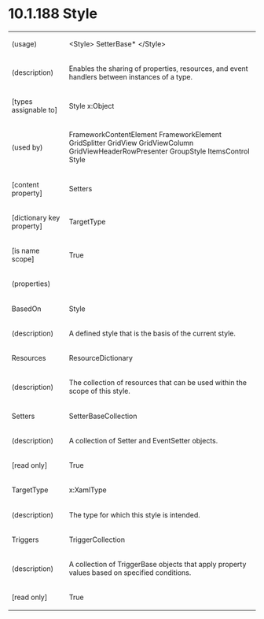 <html dir="LTR" xmlns:mshelp="http://msdn.microsoft.com/mshelp" xmlns:ddue="http://ddue.schemas.microsoft.com/authoring/2003/5" xmlns:xlink="http://www.w3.org/1999/xlink" xmlns:tool="http://www.microsoft.com/tooltip"><body><input type="hidden" id="userDataCache" class="userDataStyle"><input type="hidden" id="hiddenScrollOffset"><img id="dropDownImage" style="display:none; height:0; width:0;" src="../local/drpdown.gif"><img id="dropDownHoverImage" style="display:none; height:0; width:0;" src="../local/drpdown_orange.gif"><img id="collapseImage" style="display:none; height:0; width:0;" src="../local/collapse.gif"><img id="expandImage" style="display:none; height:0; width:0;" src="../local/exp.gif"><img id="collapseAllImage" style="display:none; height:0; width:0;" src="../local/collall.gif"><img id="expandAllImage" style="display:none; height:0; width:0;" src="../local/expall.gif"><img id="copyImage" style="display:none; height:0; width:0;" src="../local/copycode.gif"><img id="copyHoverImage" style="display:none; height:0; width:0;" src="../local/copycodeHighlight.gif"><div id="header"><h1 class="heading">10.1.188 Style</h1></div><div id="mainSection"><div id="mainBody"><div id="allHistory" class="saveHistory" onsave="saveAll()" onload="loadAll()"></div>
			<div id="sectionSection0" class="section" name="collapseableSection"><content xmlns="http://ddue.schemas.microsoft.com/authoring/2003/5" xmlns:wsd="http://wsdev.schemas.microsoft.com/authoring/2008/2" xmlns:msxsl="urn:schemas-microsoft-com:xslt" xmlns:script="urn:script" xmlns:build="urn:build">
				</content></div><div id="sectionSection1" class="section" name="collapseableSection"><content xmlns="http://ddue.schemas.microsoft.com/authoring/2003/5" xmlns:wsd="http://wsdev.schemas.microsoft.com/authoring/2008/2" xmlns:msxsl="urn:schemas-microsoft-com:xslt" xmlns:script="urn:script" xmlns:build="urn:build">
					<p xmlns=""><b></b></p><table class="ProtocolAuthoredTable" xmlns=""><tr>
								<td>
									<p>(usage)</p>
								</td>
								<td>
									<p>&lt;Style&gt; SetterBase* &lt;/Style&gt;</p>
								</td>
							</tr><tr>
							<td>
								<p>(description)</p>
							</td>
							<td>
								<p>Enables the sharing of properties, resources, and event handlers between instances of a type.</p>
							</td>
						</tr><tr>
							<td>
								<p>[types assignable to]</p>
							</td>
							<td>
								<p>Style x:Object</p>
							</td>
						</tr><tr>
							<td>
								<p>(used by)</p>
							</td>
							<td>
								<p>FrameworkContentElement FrameworkElement GridSplitter GridView GridViewColumn GridViewHeaderRowPresenter GroupStyle ItemsControl Style</p>
							</td>
						</tr><tr>
							<td>
								<p>[content property]</p>
							</td>
							<td>
								<p>Setters</p>
							</td>
						</tr><tr>
							<td>
								<p>[dictionary key property]</p>
							</td>
							<td>
								<p>TargetType</p>
							</td>
						</tr><tr>
							<td>
								<p>[is name scope]</p>
							</td>
							<td>
								<p>True</p>
							</td>
						</tr><tr>
							<td>
								<p>(properties)</p>
							</td>
							<td>
							</td>
						</tr><tr>
							<td>
								<p>BasedOn</p>
							</td>
							<td>
								<p>Style</p>
							</td>
						</tr><tr>
							<td>
								<p>(description)</p>
							</td>
							<td>
								<p>A defined style that is the basis of the current style.</p>
							</td>
						</tr><tr>
							<td>
								<p>Resources</p>
							</td>
							<td>
								<p>ResourceDictionary</p>
							</td>
						</tr><tr>
							<td>
								<p>(description)</p>
							</td>
							<td>
								<p>The collection of resources that can be used within the scope of this style.</p>
							</td>
						</tr><tr>
							<td>
								<p>Setters</p>
							</td>
							<td>
								<p>SetterBaseCollection</p>
							</td>
						</tr><tr>
							<td>
								<p>(description)</p>
							</td>
							<td>
								<p>A collection of Setter and EventSetter objects.</p>
							</td>
						</tr><tr>
							<td>
								<p>[read only]</p>
							</td>
							<td>
								<p>True</p>
							</td>
						</tr><tr>
							<td>
								<p>TargetType</p>
							</td>
							<td>
								<p>x:XamlType</p>
							</td>
						</tr><tr>
							<td>
								<p>(description)</p>
							</td>
							<td>
								<p>The type for which this style is intended.</p>
							</td>
						</tr><tr>
							<td>
								<p>Triggers</p>
							</td>
							<td>
								<p>TriggerCollection</p>
							</td>
						</tr><tr>
							<td>
								<p>(description)</p>
							</td>
							<td>
								<p>A collection of TriggerBase objects that apply property values based on specified conditions.</p>
							</td>
						</tr><tr>
							<td>
								<p>[read only]</p>
							</td>
							<td>
								<p>True</p>
							</td>
						</tr></table>
				</content></div><!--[if gte IE 5]>
			<tool:tip element="languageFilterToolTip" avoidmouse="false"/>
		<![endif]--></div><a name="feedback"></a><span></span></div></body></html>
